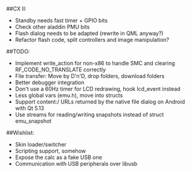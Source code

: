##CX II:
* Standby needs fast timer + GPIO bits
* Check other aladdin PMU bits
* Flash dialog needs to be adapted (rewrite in QML anyway?)
* Refactor flash code, split controllers and image manipulation?

##TODO:
* Implement write_action for non-x86 to handle SMC and clearing RF_CODE_NO_TRANSLATE correctly
* File transfer: Move by D'n'D, drop folders, download folders
* Better debugger integration
* Don't use a 60Hz timer for LCD redrawing, hook lcd_event instead
* Less global vars (emu.h), move into structs
* Support content:/ URLs returned by the native file dialog on Android with Qt 5.13
* Use streams for reading/writing snapshots instead of struct emu_snapshot 

##Wishlist:
* Skin loader/switcher
* Scripting support, somehow
* Expose the calc as a fake USB one
* Communication with USB peripherals over libusb
